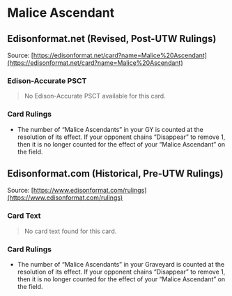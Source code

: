 # Malice Ascendant

## Edisonformat.net (Revised, Post-UTW Rulings)

Source: [https://edisonformat.net/card?name=Malice%20Ascendant](https://edisonformat.net/card?name=Malice%20Ascendant)

### Edison-Accurate PSCT

> No Edison-Accurate PSCT available for this card.

### Card Rulings

*   The number of “Malice Ascendants” in your GY is counted at the resolution of its effect. If your opponent chains “Disappear” to remove 1, then it is no longer counted for the effect of your “Malice Ascendant” on the field.


## Edisonformat.com (Historical, Pre-UTW Rulings)

Source: [https://www.edisonformat.com/rulings](https://www.edisonformat.com/rulings)

### Card Text

> No card text found for this card.

### Card Rulings

*   The number of “Malice Ascendants” in your Graveyard is counted at the resolution of its effect. If your opponent chains “Disappear” to remove 1, then it is no longer counted for the effect of your “Malice Ascendant” on the field.


